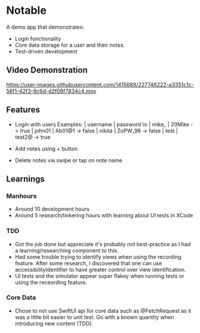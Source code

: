 # Notable
A demo app that demonstrates:
- Login functionality
- Core data storage for a user and their notes.
- Test-driven development

## Video Demonstration

https://user-images.githubusercontent.com/1415689/227746222-a3351c1c-56f1-42f3-8c6d-d2f08f7834c4.mov

## Features
- Login with users
Examples:
| username | password \n
| mike_ | 20Mike -> true
| john01 | Ab01@1 -> false
| nikita | ZoPW_98 -> false
| test | test2@ -> true

- Add notes using + button
- Delete notes via swipe or tap on note name

## Learnings
### Manhours
- Around 10 development hours
- Around 5 research/tinkering hours with learning about UI tests in XCode
### TDD
- Got the job done but appreciate it's probably not best-practice as I had a learning/researching component to this.
- Had some trouble trying to identify views when using the recording feature. After some research, I discovered that one can use accessibilityIdentifier to have greater control over view identification.
- UI tests and the simulator appear super flakey when running tests or using the receording feature.
### Core Data
- Chose to not use SwiftUI api for core data such as @FetchRequest as it was a little bit easier to unit test. Go with a known quantity when introducing new content (TDD).
